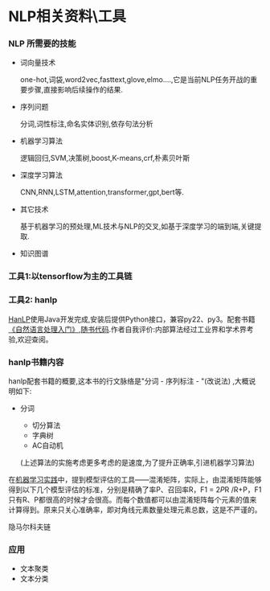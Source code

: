 # NLP相关资料\工具

### NLP 所需要的技能

* 词向量技术
   
   one-hot,词袋,word2vec,fasttext,glove,elmo....,它是当前NLP任务开战的重要步骤,直接影响后续操作的结果.

* 序列问题

    分词,词性标注,命名实体识别,依存句法分析
    
* 机器学习算法

    逻辑回归,SVM,决策树,boost,K-means,crf,朴素贝叶斯
    
* 深度学习算法

    CNN,RNN,LSTM,attention,transformer,gpt,bert等.
    
* 其它技术

    基于机器学习的预处理,ML技术与NLP的交叉,如基于深度学习的端到端,关键提取.
    
* 知识图谱



### 工具1:以tensorflow为主的工具链

 






### 工具2: hanlp

[HanLP](https://github.com/hankcs/HanLP)使用Java开发完成,安装后提供Python接口，兼容py22、py3。配套书籍[《自然语言处理入门》](http://nlp.hankcs.com/book.php),[随书代码](https://github.com/hankcs/pyhanlp/tree/master/tests/book).作者自我评价:内部算法经过工业界和学术界考验,欢迎查阅。

### hanlp书籍内容

hanlp配套书籍的概要,这本书的行文脉络是"分词 - 序列标注 - "(改说法) ,大概说明如下:

* 分词
  * 切分算法
  * 字典树
  * AC自动机
  
  (上述算法的实施考虑更多考虑的是速度,为了提升正确率,引进机器学习算法)
  
在[机器学习实践](https://github.com/hanxinle/practical_machine_learning)中，提到模型评估的工具——混淆矩阵，实际上，由混淆矩阵能够得到以下几个模型评估的标准，分别是精确了率P、召回率R，F1 = 2*P*R /R+P，F1只有R、P都很高的时候才会很高。而每个数值都可以由混淆矩阵每个元素的值来计算得到。原来只关心准确率，即对角线元素数量处理元素总数，这是不严谨的。
  
  隐马尔科夫链
### 应用

* 文本聚类
* 文本分类
